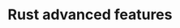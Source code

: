 [//]: # (TITLE Rust advanced features)
[//]: # (ENDPOINT /rs-advanced-features)
[//]: # (PRIORITY 2)

# Rust advanced features
